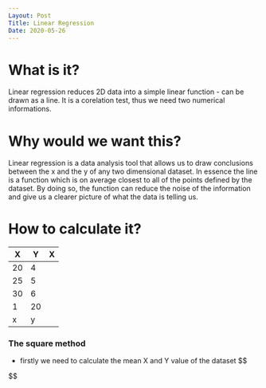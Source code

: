 ```yaml
---
Layout: Post
Title: Linear Regression
Date: 2020-05-26
---
```


# What is it?
Linear regression reduces 2D data into a simple linear function - can be drawn as a line. It is a corelation test, thus we need two numerical informations.

# Why would we want this?
Linear regression is a data analysis tool that allows us to draw conclusions between the x and the y of any two dimensional dataset. In essence the line is a function which is on average closest to all of the points defined by the dataset. By doing so, the function can reduce the noise of the information and give us a clearer picture of what the data is telling us.

# How to calculate it?

| X   | Y  | X |
|-----|----|---|
|  20 | 4  |   |
| 25  | 5  |   |
| 30  | 6  |   |
| 1   | 20 |   |
| x   | y  |   |

### The square method 
- firstly we need to calculate the mean X and Y value of the dataset
$$

$$
